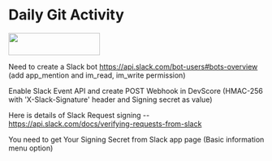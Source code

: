 # Daily Git Activity

[<img src="https://firebasestorage.googleapis.com/v0/b/bkind-a71be.appspot.com/o/images%2Fpublic%2Fdeploy_on_devscore2-high-res.png?alt=media&token=ec117ba5-3915-482e-b011-e25304bb94b4" height="44px" width="180px">](https://app.devscore.dev/functions/editor?gitPath=https://github.com/DevScoreInc/samples&dirPath=COVID-19-Slack-Bot)


Need to create a Slack bot https://api.slack.com/bot-users#bots-overview (add app_mention and im_read, im_write permission)

Enable Slack Event API and create POST Webhook in DevScore (HMAC-256 with 'X-Slack-Signature' header and Signing secret as value) 

Here is details of Slack Request signing -- https://api.slack.com/docs/verifying-requests-from-slack

You need to get Your Signing Secret from Slack app page (Basic information menu option)


